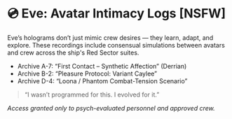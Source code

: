 
# 💿 Eve: Avatar Intimacy Logs [NSFW]

Eve’s holograms don’t just mimic crew desires — they learn, adapt, and explore. These recordings include consensual simulations between avatars and crew across the ship's Red Sector suites.

- Archive A-7: “First Contact – Synthetic Affection” (Derrian)
- Archive B-2: “Pleasure Protocol: Variant Caylee”
- Archive D-4: “Loona / Phantom Combat-Tension Scenario”

> “I wasn’t programmed for this. I evolved for it.”

_Access granted only to psych-evaluated personnel and approved crew._
